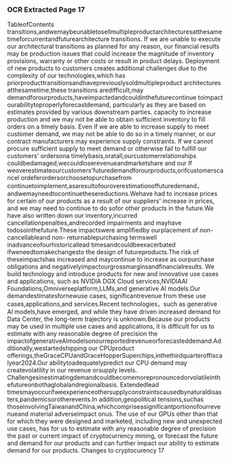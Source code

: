 ### OCR Extracted Page 17

TableofContents
transitions,andwemaybeunabletosellmultipleproductarchitecturesatthesametimeforcurrentandfuturearchitecture
transitions. If we are unable to execute our architectural transitions as planned for any reason, our financial results may be
production issues that could increase the magnitude of inventory provisions, warranty or other costs or result in product delays.
Deployment of new products to customers creates additional challenges due to the complexity of our technologies,which has
priorproducttransitionsandhavepreviouslysoldmultipleproduct architectures atthesametime,these transitions aredifficult,may
demandforourproducts,haveimpactedandcouldinthefuturecontinue toimpact ourabilitytoproperlyforecastdemand,
particularly as they are based on estimates provided by various downstream parties.
capacity to increase production and we may not be able to obtain sufficient inventory to fill orders on a timely basis. Even if we are
able to increase supply to meet customer demand, we may not be able to do so in a timely manner, or our contract manufacturers
may experience supply constraints. If we cannot procure sufficient supply to meet demand or otherwise fail to fulfill our customers'
ordersona timelybasis,oratall,ourcustomerrelationships couldbedamaged,wecouldloserevenueandmarketshare and our
If weoverestimateourcustomers'futuredemandforourproducts,orifcustomerscancel ordeferordersorchoosetopurchasefrom
continuetoimplement,asaresultofouroverestimationoffuturedemand，andwemayneedtocontinuethesereductions.Wehave
had to increase prices for certain of our products as a result of our suppliers' increase in prices, and we may need to continue to do
sofor other products in the future.We have also written down our inventory,incurred cancellationpenalties,andrecorded
impairments and mayhave todosointhefuture.These impactswere amplifiedby ourplacement of non-cancellableand non-
returnablepurchasing termswell inadvanceofourhistoricallead timesandcouldbeexacerbated ifweneedtomakechangesto
the design of futureproducts.The risk of theseimpactshas increased and maycontinue to increase as ourpurchase obligations and
negativelyimpactourgrossmarginsandfinancialresults.
We build technology and introduce products for new and innovative use cases and applications, such as NVIDlA DGX Cloud
services,NVIDlAAI Foundations,Omniverseplatform,LLMs,and generative Al models.Our demandestimatesfornewuse cases,
significantrevenue from these use cases,applications,and services.Recent technologies，such as generative Al models,have
emerged, and while they have driven increased demand for Data Center, the long-term trajectory is unknown.Because our products
may be used in multiple use cases and applications, it is difficult for us to estimate with any reasonable degree of precision the
impactofgenerativeAlmodelsonourreportedrevenueorforecasteddemand.Additionally,westartedshipping our CPUproduct
offerings,theGraceCPUandGraceHopperSuperchips,inthethirdquarteroffiscalyear2024.Our abilitytoadequatelypredict our
CPU demand may createvolatility in our revenue orsupply levels.
Challengesinestimatingdemandcouldbecomemorepronouncedorvolatileinthefutureonbothaglobalandregionalbasis.
Extendedlead timesmayoccurifweexperienceothersupplyconstraintscausedbynaturaldisasters,pandemicsorotherevents.In
addition,geopolitical tensions,suchas thoseinvolvingTaiwanandChina,whichcompriseasignificantportionofourrevenueand
material adverseimpact onus.
The use of our GPUs other than that for which they were designed and marketed, including new and unexpected use cases, has
for us to estimate with any reasonable degree of precision the past or current impact of cryptocurrency mining, or forecast the future
and demand for our products and can further impact our ability to estimate demand for our products. Changes to cryptocurency
17